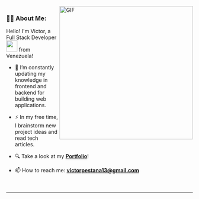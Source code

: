 <img align="right" alt="GIF" src="https://media.giphy.com/media/ZDTbix65Me1YDNLDF3/giphy.gif" width="360px"/>

### 👩‍💻 About Me:

Hello! I'm Victor, a Full Stack Developer <img src="https://media.giphy.com/media/WUlplcMpOCEmTGBtBW/giphy.gif" width="30"> from Venezuela!

- 🌱 I’m constantly updating my knowledge in frontend and backend for building web applications.

- ⚡ In my free time, I brainstorm new project ideas and read tech articles.

- 🔍 Take a look at my [**Portfolio**](https://portfolio-valentina-sanchez.vercel.app/)!

- 📫 How to reach me: **victorpestana13@gmail.com**

<br>

---
